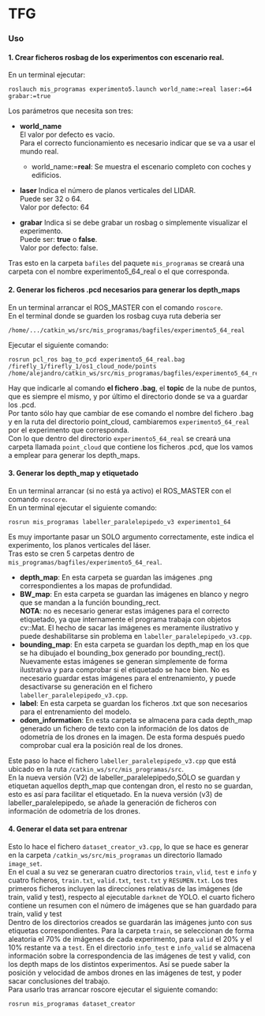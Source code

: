 # TFG
### Uso
#### 1. Crear ficheros rosbag de los experimentos con escenario real.
En un terminal ejecutar:
```
roslauch mis_programas experimento5.launch world_name:=real laser:=64 grabar:=true
```

Los parámetros que necesita son tres:

* **world_name**\
El valor por defecto es vacio.\
Para el correcto funcionamiento es necesario indicar que se va a usar el mundo real.  

  - world_name:=**real**: Se muestra el escenario completo con coches y edificios.
  
* **laser**
Indica el número de planos verticales del LIDAR.\
Puede ser 32 o 64.\
Valor por defecto: 64

* **grabar**
Indica si se debe grabar un rosbag o simplemente visualizar el experimento.\
Puede ser: **true** o **false**.\
Valor por defecto: false.

Tras esto en la carpeta `bafiles` del paquete `mis_programas` se creará una carpeta con el nombre experimento5_64_real o el que corresponda.

#### 2. Generar los ficheros .pcd necesarios para generar los depth_maps
En un terminal arrancar el ROS_MASTER con el comando `roscore`.\
En el terminal donde se guarden los rosbag cuya ruta deberia ser 
```
/home/.../catkin_ws/src/mis_programas/bagfiles/experimento5_64_real
```
Ejecutar el siguiente comando:
```
rosrun pcl_ros bag_to_pcd experimento5_64_real.bag /firefly_1/firefly_1/os1_cloud_node/points /home/alejandro/catkin_ws/src/mis_programas/bagfiles/experimento5_64_real/point_clouds
```
Hay que indicarle al comando **el fichero .bag**, el **topic** de la nube de puntos, que es siempre el mismo, y por último el directorio donde se va a guardar los .pcd.\
Por tanto sólo hay que cambiar de ese comando el nombre del fichero .bag y en la ruta del directorio point_cloud, cambiaremos `experimento5_64_real` por el experimento que corresponda.\
Con lo que dentro del directorio `experimento5_64_real` se creará una carpeta llamada `point_cloud` que contiene los ficheros .pcd, que los vamos a emplear para generar los depth_maps.

#### 3. Generar los depth_map y etiquetado
En un terminal arrancar (si no está ya activo) el ROS_MASTER con el comando `roscore`.\
En un terminal ejecutar el siguiente comando:
```
rosrun mis_programas labeller_paralelepipedo_v3 experimento1_64
```
Es muy importante pasar un SOLO argumento correctamente, este indica el experimento, los planos verticales del láser.  
Tras esto se cren 5 carpetas dentro de `mis_programas/bagfiles/experimento5_64_real`.  

* **depth_map**: En esta carpeta se guardan las imágenes .png correspondientes a los mapas de profundidad.
* **BW_map**: En esta carpeta se guardan las imágenes en blanco y negro que se mandan a la función bounding_rect.  
**NOTA**: no es necesario generar estas imágenes para el correcto etiquetado, ya que internamente el programa trabaja con objetos cv::Mat. El hecho de sacar las imágenes es meramente ilustrativo y puede deshabilitarse sin problema en `labeller_paralelepipedo_v3.cpp`.  
* **bounding_map**: En esta carpeta se guardan los depth_map en los que se ha dibujado el bounding_box generado por bounding_rect(). Nuevamente estas imágenes se generan simplemente de forma ilustrativa y para comprobar si el etiquetado se hace bien. No es necesario guardar estas imágenes para el entrenamiento, y puede desactivarse su generación en el fichero `labeller_paralelepipedo_v3.cpp`.  
* **label**: En esta carpeta se guardan los ficheros .txt que son necesarios para el entrenamiento del modelo.  
* **odom_information**: En esta carpeta se almacena para cada depth_map generado un fichero de texto con la información de los datos de odometría de los drones en la imagen. De esta forma después puedo comprobar cual era la posición real de los drones.

Este paso lo hace el fichero `labeller_paralelepipedo_v3.cpp` que está ubicado en la ruta 
`/catkin_ws/src/mis_programas/src`.\
En la nueva versión (V2) de labeller_paralelepipedo,SÓLO se guardan y etiquetan aquellos depth_map que contengan dron, el resto no se guardan, esto es así para facilitar el etiquetado.
En la nueva versión (v3) de labeller_paralelepipedo, se añade la generación de ficheros con información de odometría de los drones.

#### 4. Generar el data set para entrenar
Esto lo hace el fichero `dataset_creator_v3.cpp`, lo que se hace es generar en la carpeta `/catkin_ws/src/mis_programas` un directorio llamado `image_set`.\
En el cual a su vez se generaran cuatro directorios `train`, `vlid`, `test` e `info` y cuatro ficheros, `train.txt`, `valid.txt`, `test.txt` y `RESUMEN.txt`. Los tres primeros ficheros incluyen las direcciones relativas de las imágenes (de train, valid y test), respecto al ejecutable `darknet` de YOLO. el cuarto fichero contiene un resumen con el número de imágenes que se han guardado para train, valid y test\
Dentro de los directorios creados se guardarán las imágenes junto con sus etiquetas correspondientes. Para la carpeta `train`, se seleccionan de forma aleatoria el 70% de imágenes de cada experimento, para `valid` el 20% y el 10% restante va a `test`.
En el directorio `info_test` e `info_valid` se almacena información sobre la correspondencia de las imágenes de test y valid, con los depth maps de los distintos experimentos. Así se puede saber la posición y velocidad de ambos drones en las imágenes de test, y poder sacar conclusiones del trabajo.\
Para usarlo tras arrancar roscore ejecutar el siguiente comando:
```
rosrun mis_programas dataset_creator
```




